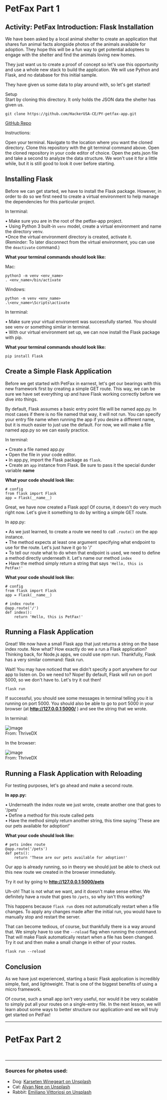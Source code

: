 # PetFax Part 1

## Activity: PetFax Introduction: Flask Installation
We have been asked by a local animal shelter to create an application that shares fun animal facts alongside photos of the animals available for adoption. They hope this will be a fun way to get potential adoptees to engage with the shelter and find the animals loving new homes.

They just want us to create a proof of concept so let's use this opportunity and use a whole new stack to build the application. We will use Python and Flask, and no database for this initial sample.

They have given us some data to play around with, so let's get started!

Setup<br />
Start by cloning this directory. It only holds the JSON data the shelter has given us.
```
git clone https://github.com/HackerUSA-CE/PY-petfax-app.git
```
[GitHub Repo](https://github.com/HackerUSA-CE/PY-petfax-app.git)

Instructions:

Open your terminal.
Navigate to the location where you want the cloned directory.
Clone this repository with the git terminal command above.
Open the cloned repository in your code editor of choice.
Open the pets.json file and take a second to analyze the data structure. We won't use it for a little while, but it is still good to look it over before starting.

## Installing Flask
Before we can get started, we have to install the Flask package. However, in order to do so we first need to create a virtual environment to help manage the dependencies for this particular project.

In terminal:

• Make sure you are in the root of the petfax-app project.<br />
• Using Python 3 built-in `venv` model, create a virtual environment and name the directory venv.<br />
•Once the virtual environment directory is created, activate it.<br />
  (Reminder: To later disconnect from the virtual environment, you can use the `deactivate` command.)<br />
  
__What your terminal commands should look like:__<br />

Mac:
```
python3 -m venv <env_name>                
. <env_name>/bin/activate           
```
Windows:
```
python -m venv <env_name>
.\<env_name>\Scripts\activate
```

In terminal:

• Make sure your virtual enviroment was successfully started. You should see venv or something similar in terminal.<br />
• With our virtual environment set up, we can now install the Flask package with pip.<br />

__What your terminal commands should look like:__<br />
```
pip install Flask           
```

## Create a Simple Flask Application
Before we get started with PetFax in earnest, let's get our bearings with this new framework first by creating a simple GET route. This way, we can be sure we have set everything up and have Flask working correctly before we dive into things.

By default, Flask assumes a basic entry point file will be named app.py. In most cases if there is no file named that way, it will not run. You can specify your entry file name when running the app if you desire a different name, but it is much easier to just use the default. For now, we will make a file named app.py so we can easily practice.

In terminal:

• Create a file named app.py<br />
• Open the file in your code editor.<br />
• In app.py, import the Flask package as `flask`.<br />
• Create an `app` instance from Flask. Be sure to pass it the special dunder variable __name__<br />

__What your code should look like:__<br />
```
# config                    
from flask import Flask
app = Flask(__name__)
```

Great, we have now created a Flask app! Of course, it doesn't do very much right now. Let's give it something to do by writing a simple GET route.

In app.py:

• As we just learned, to create a route we need to call `.route()` on the app instance.<br />
• The method expects at least one argument specifying what endpoint to use for the route. Let's just have it go to '/'<br />
• To tell our route what to do when that endpoint is used, we need to define a method directly underneath it. Let's name our method `index`<br />
• Have the method simply return a string that says `'Hello, this is PetFax!'`<br />

__What your code should look like:__<br />
```
# config                    
from flask import Flask
app = Flask(__name__)

# index route
@app.route('/')
def index(): 
    return 'Hello, this is PetFax!'
```

## Running a Flask Application
Great! We now have a small Flask app that just returns a string on the base index route. Now what? How exactly do we a run a Flask application? Thinking back, for Node.js apps, we could use npm run. Thankfully, Flask has a very similar command: flask run.

Wait! You may have noticed that we didn't specify a port anywhere for our app to listen on. Do we need to? Nope! By default, Flask will run on port 5000, so we don't have to. Let's try it out then!
```
flask run                           
```
If successful, you should see some messages in terminal telling you it is running on port 5000. You should also be able to go to port 5000 in your browser (at __http://127.0.0.1:5000/__ ) and see the string that we wrote.

In terminal:

![image](https://github.com/michaelangelesz/PetFax_Flask_Installation/assets/125311967/b8f538ac-6d91-40cf-a7cd-c4e6324b25fd)<br />
From: ThriveDX

In the browser:

![image](https://github.com/michaelangelesz/PetFax_Flask_Installation/assets/125311967/b37b9f80-7211-48e2-8e10-f848ee4cfdc9)<br />
From: ThriveDX

## Running a Flask Application with Reloading
For testing purposes, let's go ahead and make a second route.

__In app.py:__

• Underneath the index route we just wrote, create another one that goes to '/pets'<br />
• Define a method for this route called pets<br />
• Have the method simply return another string, this time saying 'These are our pets available for adoption!'<br />

__What your code should look like:__
```
# pets index route
@app.route('/pets')
def pets(): 
    return 'These are our pets available for adoption!'
```
Our app is already running, so in theory we should just be able to check out this new route we created in the browser immediately.

Try it out by going to __http://127.0.0.1:5000/pets__

Uh-oh! That is not what we want, and it doesn't make sense either. We definitely have a route that goes to `/pets`, so why isn't this working?

This happens because `flask run` does not automatically restart when a file changes. To apply any changes made after the initial run, you would have to manually stop and restart the server.

That can become tedious, of course, but thankfully there is a way around that. We simply have to use the `--reload` flag when running the command. That will make Flask automatically restart when a file has been changed. Try it out and then make a small change in either of your routes.
```
flask run --reload                
```

## Conclusion
As we have just experienced, starting a basic Flask application is incredibly simple, fast, and lightweight. That is one of the biggest benefits of using a micro framework.

Of course, such a small app isn't very useful, nor would it be very scalable to simply put all your routes on a single-entry file. In the next lesson, we will learn about some ways to better structure our application-and we will truly get started on PetFax!
<hr />

# PetFax Part 2

<br /><hr />

### Sources for photos used: 

- Dog: [Karseten Winegeart on Unsplash](https://unsplash.com/photos/5PVXkqt2s9k)
- Cat: [Alvan Nee on Unsplash](https://unsplash.com/photos/ZCHj_2lJP00)
- Rabbit: [Emiliano Vittoriosi on Unsplash](https://unsplash.com/photos/3FSBkX4yG80)


